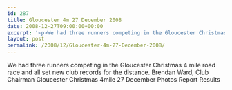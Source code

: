 ```yaml
---
id: 287
title: Gloucester 4m 27 December 2008
date: 2008-12-27T09:00:00+00:00
excerpt: '<p>We had three runners competing in the Gloucester Christmas 4 mile road race and all set new club records for the distance. Brendan Ward, Club Chairman Gloucester Christmas 4mile 27 December Photos Report Results</p>'
layout: post
permalink: /2008/12/Gloucester-4m-27-December-2008/
---
```

We had three runners competing in the Gloucester Christmas 4 mile road race and all set new club records for the distance. Brendan Ward, Club Chairman Gloucester Christmas 4mile 27 December Photos Report Results